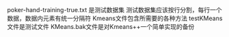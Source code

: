 poker-hand-training-true.txt 是测试数据集
测试数据集应该按行分割，每行一个数据，数据内元素有统一分隔符
Kmeans文件包含所需要的各种方法
testKMeans文件是测试文件
KMeans.bak文件是对Kmeans++一个简单实现的备份